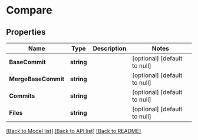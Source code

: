# Compare

## Properties
Name | Type | Description | Notes
------------ | ------------- | ------------- | -------------
**BaseCommit** | **string** |  | [optional] [default to null]
**MergeBaseCommit** | **string** |  | [optional] [default to null]
**Commits** | **string** |  | [optional] [default to null]
**Files** | **string** |  | [optional] [default to null]

[[Back to Model list]](../README.md#documentation-for-models) [[Back to API list]](../README.md#documentation-for-api-endpoints) [[Back to README]](../README.md)


